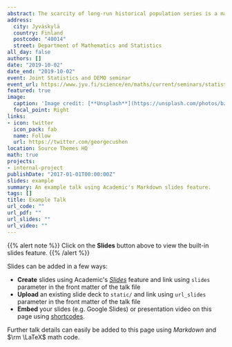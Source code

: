 ```yaml
---
abstract: The scarcity of long-run historical population series is a major problem because these are vital inputs for many fields of history, demography, and economics. Perhaps the most crucial omission thus far in historical population reconstructions has been the unavailability of uncertainty estimates, leaving the door open for conflicting interpretations of respective population developments. In this talk, I will describe a Bayesian hierarchical time series model that allows us to integrate partially observed parish level data and prior information in a coherent manner, providing us with model-based posterior intervals for the population estimates. We demonstrate its applicability by estimating long-term Finnish population development from 1647 onwards. This puts Finland among the very few countries with an annual population series of this length available.
address:
  city: Jyväskylä
  country: Finland
  postcode: "40014"
  street: Department of Mathematics and Statistics
all_day: false
authors: []
date: "2019-10-02"
date_end: "2019-10-02"
event: Joint Statistics and DEMO seminar
event_url: https://www.jyu.fi/science/en/maths/current/seminars/statistics-seminar
featured: true
image:
  caption: 'Image credit: [**Unsplash**](https://unsplash.com/photos/bzdhc5b3Bxs)'
  focal_point: Right
links:
- icon: twitter
  icon_pack: fab
  name: Follow
  url: https://twitter.com/georgecushen
location: Source Themes HQ
math: true
projects:
- internal-project
publishDate: "2017-01-01T00:00:00Z"
slides: example
summary: An example talk using Academic's Markdown slides feature.
tags: []
title: Example Talk
url_code: ""
url_pdf: ""
url_slides: ""
url_video: ""
---
```


{{% alert note %}}
Click on the **Slides** button above to view the built-in slides feature.
{{% /alert %}}

Slides can be added in a few ways:

- **Create** slides using Academic's [*Slides*](https://sourcethemes.com/academic/docs/managing-content/#create-slides) feature and link using `slides` parameter in the front matter of the talk file
- **Upload** an existing slide deck to `static/` and link using `url_slides` parameter in the front matter of the talk file
- **Embed** your slides (e.g. Google Slides) or presentation video on this page using [shortcodes](https://sourcethemes.com/academic/docs/writing-markdown-latex/).

Further talk details can easily be added to this page using *Markdown* and $\rm \LaTeX$ math code.
